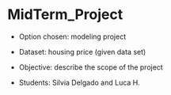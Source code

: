 # MidTerm_Project

+ Option chosen: modeling project
+ Dataset: housing price (given data set)
+ Objective: describe the scope of the project

+ Students: Silvia Delgado and Luca H.
